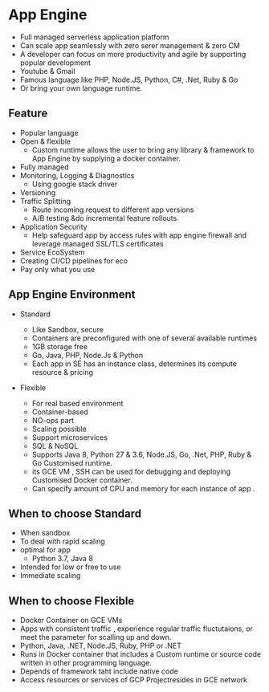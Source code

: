 # App Engine 
- Full managed serverless application platform
- Can scale app seamlessly with zero serer management & zero CM
- A developer can focus on more productivity and agile by supporting popular development
- Youtube & Gmail
- Famous language like PHP, Node.JS, Python, C#, .Net, Ruby & Go
- Or bring your own language runtime.

## Feature
- Popular language 
- Open & flexible
  - Custom runtime allows the user to bring any library & framework to App Engine by supplying a docker container. 
- Fully managed
- Monitoring, Logging & Diagnostics 
  - Using google stack driver
- Versioning
- Traffic Splitting
  - Route incoming request to different app versions
  - A/B testing &do incremental feature rollouts
- Application Security 
  - Help safeguard app by access rules with app engine firewall and leverage managed SSL/TLS certificates
- Service EcoSystem
- Creating CI/CD pipelines for eco
- Pay only what you use 

## App Engine Environment
- Standard
  - Like Sandbox, secure
  - Containers are preconfigured with one of several available runtimes
  - 1GB storage free 
  - Go, Java, PHP, Node.Js & Python
  - Each app in SE has an instance class, determines its compute resource & pricing

- Flexible 
  - For real based environment 
  - Container-based 
  - NO-ops part
  - Scaling possible 
  - Support microservices
  - SQL & NoSQL 
  - Supports Java 8, Python 27 & 3.6, Node.JS, Go, .Net, PHP, Ruby & Go Customised runtime.
  - its GCE VM , SSH can be used for debugging and deploying Customised Docker container.
  - Can specify amount of CPU and memory for each instance of app .


## When to choose Standard
- When sandbox 
- To deal with rapid scaling 
- optimal for app 
  - Python 3.7, Java 8
- Intended for low or free to use 
- Immediate scaling 

## When to choose Flexible
- Docker Container on GCE VMs
- Apps with consistent traffic , experience regular traffic fluctutaions, or meet the parameter for scalling up and down.
- Python, Java, .NET, Node.JS, Ruby, PHP or .NET
- Runs in Docker container that includes a Custom runtime or source code written in other programming language.
- Depends of framework  taht include native code 
- Access resources or services of GCP Projectresides in GCE network 
